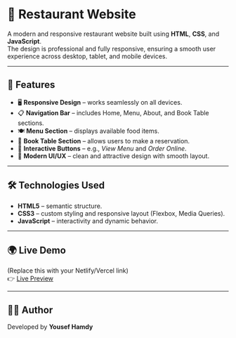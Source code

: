# 🍔 Restaurant Website  

A modern and responsive restaurant website built using **HTML**, **CSS**, and **JavaScript**.  
The design is professional and fully responsive, ensuring a smooth user experience across desktop, tablet, and mobile devices.  

---

## 🚀 Features  
- 🖥️ **Responsive Design** – works seamlessly on all devices.  
- 📋 **Navigation Bar** – includes Home, Menu, About, and Book Table sections.  
- 🍽️ **Menu Section** – displays available food items.  
- 📅 **Book Table Section** – allows users to make a reservation.  
- 🔘 **Interactive Buttons** – e.g., *View Menu* and *Order Online*.  
- 🎨 **Modern UI/UX** – clean and attractive design with smooth layout.  

---

## 🛠️ Technologies Used  
- **HTML5** – semantic structure.  
- **CSS3** – custom styling and responsive layout (Flexbox, Media Queries).  
- **JavaScript** – interactivity and dynamic behavior.  

---


## 🌍 Live Demo  
(Replace this with your Netlify/Vercel link)  
👉 [Live Preview](https://yousef1hamdy.github.io/Restaurant-Website/)  

---

## 👨‍💻 Author  
Developed by **Yousef Hamdy**  

